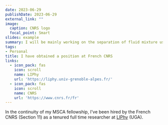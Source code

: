 ```yaml
---
date: 2023-06-29
publishDate: 2023-06-29
external_link: ""
image:
  caption: CNRS logo
  focal_point: Smart
slides: example
summary: I will be mainly working on the separation of fluid mixture using soft matter membrane, in LiPhy, Grenoble.
tags:
- Personal
title: I have obtained a position at French CNRS
links:
  - icon_pack: fas
    icon: scroll
    name: LIPhy
    url: 'https://liphy.univ-grenoble-alpes.fr/'
  - icon_pack: fas
    icon: scroll
    name: CNRS
    url: 'https://www.cnrs.fr/fr'
---
```

In the continuity of my MSCA fellowship, I've been hired by the French CNRS (Section 11) as a tenured full time researcher at [LIPhy](https://liphy.univ-grenoble-alpes.fr/) (UGA).